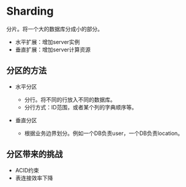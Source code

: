 # Sharding
分片。将一个大的数据库分成小的部分。
- 水平扩展：增加server实例
- 垂直扩展：增加server计算资源

## 分区的方法
- 水平分区
  - 分行。将不同的行放入不同的数据库。
  - 分行方式：ID范围，或者某个列的字典顺序等。

- 垂直分区
  - 根据业务边界划分。例如一个DB负责user，一个DB负责location。
  
## 分区带来的挑战
- ACID约束
- 表连接效率下降